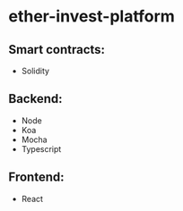 # ether-invest-platform
## Smart contracts:
 * Solidity

## Backend:
 * Node
 * Koa
 * Mocha
 * Typescript
## Frontend:
 * React
 
  
  
